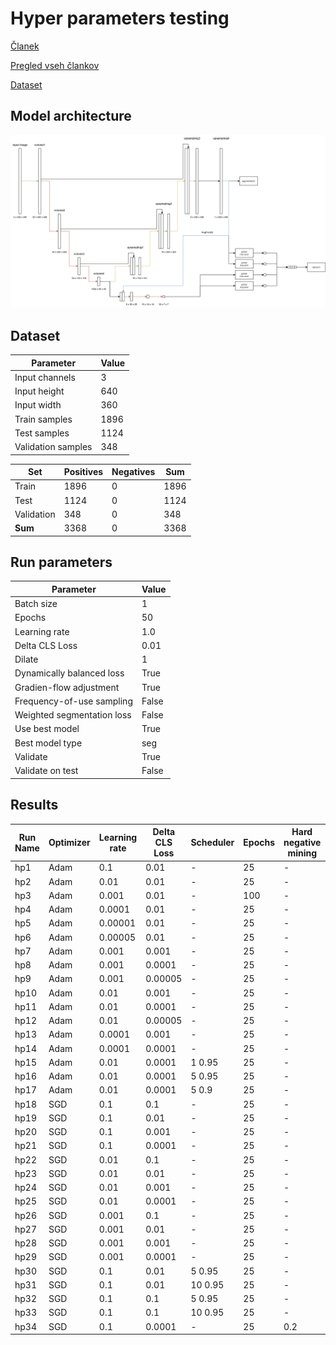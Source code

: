 # Hyper parameters testing

[Članek](https://ieeexplore.ieee.org/stamp/stamp.jsp?tp=&arnumber=9680172)

[Pregled vseh člankov](https://docs.google.com/spreadsheets/d/1AUmJ-JQtpvQt3Rs0maRirAxbBW6zBOBaPq1kVDSdvK0/edit?usp=sharing)

[Dataset](https://github.com/fyangneil/pavement-crack-detection)

## Model architecture

![architecture](../arhitektura_v2.png)

## Dataset

| Parameter         | Value       |
| -----------       | ----------- |
| Input channels    | 3           |
| Input height      | 640         |
| Input width       | 360         |
| Train samples     | 1896        |
| Test samples      | 1124        |
| Validation samples| 348         |

| Set         | Positives   | Negatives   |  Sum        |
| ----------- | ----------- | ----------- | ----------- |
| Train       | 1896        | 0           | 1896        |
| Test        | 1124        | 0           | 1124        |
| Validation  | 348         | 0           | 348         |
| **Sum**     | 3368        | 0           | 3368        |

## Run parameters

| Parameter                      | Value       |
| -----------                    | ----------- |
| Batch size                     | 1           |
| Epochs                         | 50          |
| Learning rate                  | 1.0         |
| Delta CLS Loss                 | 0.01        |
| Dilate                         | 1           |
| Dynamically balanced loss      | True        |
| Gradien-flow adjustment        | True        |
| Frequency-of-use sampling      | False       |
| Weighted segmentation loss     | False       |
| Use best model                 | True        |
| Best model type                | seg         |
| Validate                       | True        |
| Validate on test               | False       |

## Results
| Run Name    | Optimizer   | Learning rate | Delta CLS Loss | Scheduler   | Epochs | Hard negative mining | Pr        | Re       | F1       | threshold | TP   | FN   |
| ----------- | ----------- | -----------   | -----------    | ----------- | ------ | -------------------- | ----------| ---------| ---------| ----------| -----| -----|
| hp1         | Adam        | 0.1           | 0.01           | -           | 25     | -                    | 0.713975  | 0.790963 | 0.724785 | 0.205     | 0    | 1124 |
| hp2         | Adam        | 0.01          | 0.01           | -           | 25     | -                    | 0.738375  | 0.798912 | 0.750250 | 0.375     | 0    | 1124 |
| hp3         | Adam        | 0.001         | 0.01           | -           | 100    | -                    | 0.743568  | 0.810500 | 0.758308 | 0.305     | 1120 | 4    |
| hp4         | Adam        | 0.0001        | 0.01           | -           | 25     | -                    | 0.737910  | 0.797685 | 0.741322 | 0.315     | 0    | 1124 |
| hp5         | Adam        | 0.00001       | 0.01           | -           | 25     | -                    | 0.747797  | 0.736870 | 0.714887 | 0.815     | 1118 | 6    |
| hp6         | Adam        | 0.00005       | 0.01           | -           | 25     | -                    | 0.730461  | 0.801501 | 0.740753 | 0.44      | 0    | 1124 |
| hp7         | Adam        | 0.001         | 0.001          | -           | 25     | -                    | 0.754511  | 0.792581 | 0.755729 | 0.24      | 0    | 1124 |
| hp8         | Adam        | 0.001         | 0.0001         | -           | 25     | -                    | 0.744470  | 0.791897 | 0.748976 | 0.41      | 1110 | 14   |
| hp9         | Adam        | 0.001         | 0.00005        | -           | 25     | -                    | 0.738261  | 0.807130 | 0.753557 | 0.35      | 1094 | 30   |
| hp10        | Adam        | 0.01          | 0.001          | -           | 25     | -                    | 0.747729  | 0.794068 | 0.753376 | 0.27      | 0    | 1124 |
| hp11        | Adam        | 0.01          | 0.0001         | -           | 25     | -                    | 0.745214  | 0.804389 | 0.755747 | 0.415     | 0    | 1124 |
| hp12        | Adam        | 0.01          | 0.00005        | -           | 25     | -                    | 0.731943  | 0.813634 | 0.753952 | 0.325     | 0    | 1124 |
| hp13        | Adam        | 0.0001        | 0.001          | -           | 25     | -                    | 0.722238  | 0.803690 | 0.737193 | 0.445     | 0    | 1124 |
| hp14        | Adam        | 0.0001        | 0.0001         | -           | 25     | -                    | 0.714880  | 0.809729 | 0.735113 | 0.315     | 1123 | 1    |
| hp15        | Adam        | 0.01          | 0.0001         | 1 0.95      | 25     | -                    | 0.730501  | 0.803628 | 0.747251 | 0.32      | 0    | 1124 |
| hp16        | Adam        | 0.01          | 0.0001         | 5 0.95      | 25     | -                    | 0.737093  | 0.772502 | 0.730841 | 0.455     | 0    | 1124 |
| hp17        | Adam        | 0.01          | 0.0001         | 5 0.9       | 25     | -                    | 0.742401  | 0.794502 | 0.749880 | 0.46      | 0    | 1124 |
| hp18        | SGD         | 0.1           | 0.1            | -           | 25     | -                    | 0.742203  | 0.800632 | 0.752124 | 0.405     | 1107 | 17   |
| hp19        | SGD         | 0.1           | 0.01           | -           | 25     | -                    | 0.736876  | 0.809551 | 0.752436 | 0.355     | 1122 | 2    |
| hp20        | SGD         | 0.1           | 0.001          | -           | 25     | -                    | 0.747888  | 0.792330 | 0.751414 | 0.265     | 1120 | 4    |
| hp21        | SGD         | 0.1           | 0.0001         | -           | 25     | -                    | 0.740578  | 0.804901 | 0.753908 | 0.26      | 1123 | 1    |
| hp22        | SGD         | 0.01          | 0.1            | -           | 25     | -                    | 0.738417  | 0.790941 | 0.741860 | 0.325     | 1124 | 0    |
| hp23        | SGD         | 0.01          | 0.01           | -           | 25     | -                    | 0.726782  | 0.776202 | 0.730034 | 0.475     | 1123 | 1    |
| hp24        | SGD         | 0.01          | 0.001          | -           | 25     | -                    | 0.730478  | 0.785937 | 0.735559 | 0.415     | 1119 | 5    |
| hp25        | SGD         | 0.01          | 0.0001         | -           | 25     | -                    | 0.721961  | 0.792253 | 0.732749 | 0.435     | 1120 | 4    |
| hp26        | SGD         | 0.001         | 0.1            | -           | 25     | -                    | 0.695210  | 0.762708 | 0.697371 | 0.405     | 1124 | 0    |
| hp27        | SGD         | 0.001         | 0.01           | -           | 25     | -                    | 0.700777  | 0.752429 | 0.697139 | 0.405     | 1123 | 1    |
| hp28        | SGD         | 0.001         | 0.001          | -           | 25     | -                    | 0.699725  | 0.748698 | 0.695805 | 0.42      | 1124 | 0    |
| hp29        | SGD         | 0.001         | 0.0001         | -           | 25     | -                    | 0.697632  | 0.757185 | 0.694518 | 0.415     | 1124 | 0    |
| hp30        | SGD         | 0.1           | 0.01           | 5 0.95      | 25     | -                    | 0.736445  | 0.802163 | 0.748540 | 0.43      | 1116 | 8    |
| hp31        | SGD         | 0.1           | 0.01           | 10 0.95     | 25     | -                    | 0.728260  | 0.807908 | 0.744139 | 0.36      | 1115 | 9    |
| hp32        | SGD         | 0.1           | 0.1            | 5 0.95      | 25     | -                    | 0.745473  | 0.788995 | 0.747193 | 0.39      | 1121 | 3    |
| hp33        | SGD         | 0.1           | 0.1            | 10 0.95     | 25     | -                    | 0.735231  | 0.807717 | 0.750309 | 0.3       | 1120 | 4    |
| hp34        | SGD         | 0.1           | 0.0001         | -           | 25     | 0.2                  | 0.722484  | 0.798593 | 0.735510 | 0.455     | 1121 | 3    |
